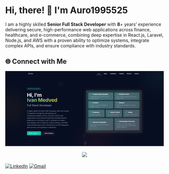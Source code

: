 # Hi, there! 👋 I'm Auro1995525

I am a highly skilled **Senior Full Stack Developer** with **8**+ years’ experience delivering secure, high-performance web applications across finance, healthcare, and e-commerce, combining deep expertise in React.js, Laravel, Node.js, and AWS with a proven ability to optimize systems, integrate complex APIs, and ensure compliance with industry standards.


## 🌐 Connect with Me

<a href="https://auro1995525.netlify.app">
  <img
    alt="Helping people make the world a better place through quality software"
    src="https://raw.githubusercontent.com/Auro1995525/Auro1995525/main/image.png"
  />
</a>

<div style=" font-size: medium; color: #447ff7" align=center>

<p  align="center">
<img src="https://user-images.githubusercontent.com/73097560/115834477-dbab4500-a447-11eb-908a-139a6edaec5c.gif">             
<br>

</div>

[![LinkedIn](https://go-skill-icons.vercel.app/api/icons?i=linkedin)](https://linkedin.com/in/ivan-medved)
[![Gmail](https://go-skill-icons.vercel.app/api/icons?i=gmail)](mailto:auro1995525@gmail.com)




